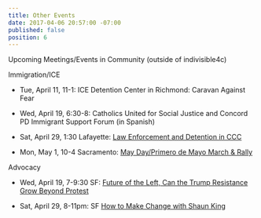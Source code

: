 ```yaml
---
title: Other Events
date: 2017-04-06 20:57:00 -07:00
published: false
position: 6
---
```


Upcoming Meetings/Events in Community (outside of indivisible4c)

Immigration/ICE

* Tue, April 11, 11-1: ICE Detention Center in Richmond: Caravan Against Fear

* Wed, April 19, 6:30-8: Catholics United for Social Justice and Concord PD Immigrant Support Forum (in Spanish)

* Sat, April 29, 1:30 Lafayette: [Law Enforcement and Detention in CCC](https://go.peoplepower.org/event/action_attend/4624)

* Mon, May 1, 10-4 Sacramento: [May Day/Primero de Mayo March & Rally](https://www.facebook.com/events/1387085794698602/)

Advocacy

* Wed, April 19, 7-9:30 SF: [Future of the Left, Can the Trump Resistance Grow Beyond Protest](https://info.sfchronicle.com/chroniclechats)

* Sat, April 29, 8-11pm: SF [How to Make Change with Shaun King](https://www.facebook.com/events/956008097832012/)